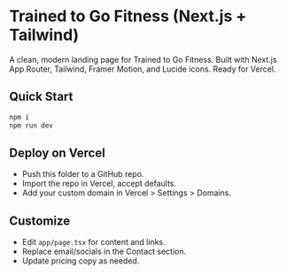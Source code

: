 # Trained to Go Fitness (Next.js + Tailwind)

A clean, modern landing page for Trained to Go Fitness. Built with Next.js App Router, Tailwind, Framer Motion, and Lucide icons. Ready for Vercel.

## Quick Start
```bash
npm i
npm run dev
```

## Deploy on Vercel
- Push this folder to a GitHub repo.
- Import the repo in Vercel, accept defaults.
- Add your custom domain in Vercel > Settings > Domains.

## Customize
- Edit `app/page.tsx` for content and links.
- Replace email/socials in the Contact section.
- Update pricing copy as needed.
